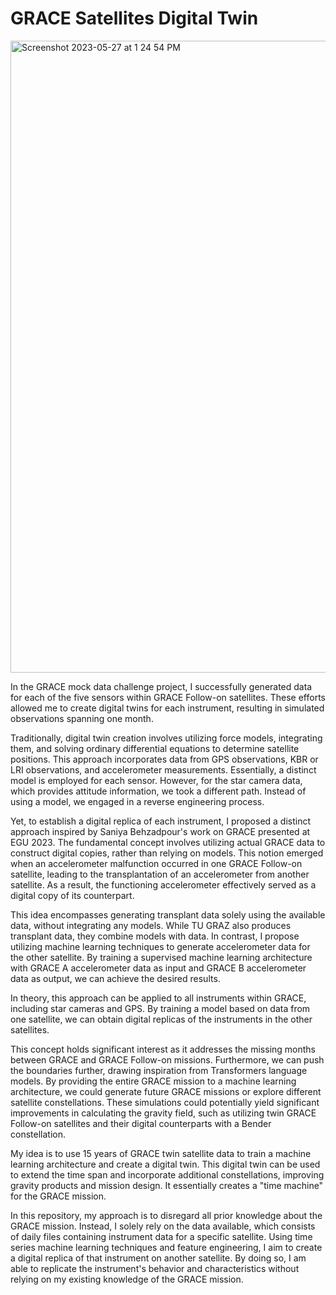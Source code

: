 # GRACE Satellites Digital Twin
<img width="1011" alt="Screenshot 2023-05-27 at 1 24 54 PM" src="https://github.com/Darbeheshti/GRACE-satellite-digital-twin/assets/50994293/ae690307-5f21-4312-a82b-d62316f6c9d8">

In the GRACE mock data challenge project, I successfully generated data for each of the five sensors within GRACE Follow-on satellites. These efforts allowed me to create digital twins for each instrument, resulting in simulated observations spanning one month.

Traditionally, digital twin creation involves utilizing force models, integrating them, and solving ordinary differential equations to determine satellite positions. This approach incorporates data from GPS observations, KBR or LRI observations, and accelerometer measurements. Essentially, a distinct model is employed for each sensor. However, for the star camera data, which provides attitude information, we took a different path. Instead of using a model, we engaged in a reverse engineering process. 

Yet, to establish a digital replica of each instrument, I proposed a distinct approach inspired by Saniya Behzadpour's work on GRACE presented at EGU 2023. The fundamental concept involves utilizing actual GRACE data to construct digital copies, rather than relying on models. This notion emerged when an accelerometer malfunction occurred in one GRACE Follow-on satellite, leading to the transplantation of an accelerometer from another satellite. As a result, the functioning accelerometer effectively served as a digital copy of its counterpart.

This idea encompasses generating transplant data solely using the available data, without integrating any models. While TU GRAZ also produces transplant data, they combine models with data. In contrast, I propose utilizing machine learning techniques to generate accelerometer data for the other satellite. By training a supervised machine learning architecture with GRACE A accelerometer data as input and GRACE B accelerometer data as output, we can achieve the desired results.

In theory, this approach can be applied to all instruments within GRACE, including star cameras and GPS. By training a model based on data from one satellite, we can obtain digital replicas of the instruments in the other satellites.

This concept holds significant interest as it addresses the missing months between GRACE and GRACE Follow-on missions. Furthermore, we can push the boundaries further, drawing inspiration from Transformers language models. By providing the entire GRACE mission to a machine learning architecture, we could generate future GRACE missions or explore different satellite constellations. These simulations could potentially yield significant improvements in calculating the gravity field, such as utilizing twin GRACE Follow-on satellites and their digital counterparts with a Bender constellation.

My idea is to use 15 years of GRACE twin satellite data to train a machine learning architecture and create a digital twin. This digital twin can be used to extend the time span and incorporate additional constellations, improving gravity products and mission design. It essentially creates a "time machine" for the GRACE mission.

In this repository, my approach is to disregard all prior knowledge about the GRACE mission. Instead, I solely rely on the data available, which consists of daily files containing instrument data for a specific satellite. Using time series machine learning techniques and feature engineering, I aim to create a digital replica of that instrument on another satellite. By doing so, I am able to replicate the instrument's behavior and characteristics without relying on my existing knowledge of the GRACE mission.



